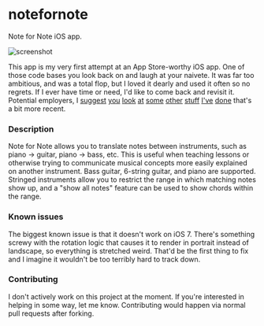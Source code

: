 notefornote
===========

Note for Note iOS app.

![screenshot](http://d.pr/i/Nj61/43evNz0a.png)

This app is my very first attempt at an App Store-worthy iOS app. One of those code bases you look back on and laugh
at your naivete. It was far too ambitious, and was a total flop, but I loved it dearly and used it often so no regrets.
If I ever have time or need, I'd like to come back and revisit it. Potential employers, I [suggest](https://tinkerlearn.com)
[you](https://getfirehose.com) [look](https://itunes.apple.com/us/app/loose-pants/id596548210?mt=8) [at](https://github.com/mysterioustrousers/MTMigration)
[some](https://github.com/pwightman/BBGroover) [other](https://github.com/pwightman/HarmonySolver)
[stuff](https://github.com/pwightman/RubyCocoaString) [I've](https://github.com/mysterioustrousers/MTBlockTableView) 
[done](https://github.com/urails/ta_queue) that's a bit more recent.

### Description

Note for Note allows you to translate notes between instruments, such as piano -> guitar, piano -> bass, etc. This is
useful when teaching lessons or otherwise trying to communicate musical concepts more easily explained on another
instrument. Bass guitar, 6-string guitar, and piano are supported. Stringed instruments allow you to restrict the
range in which matching notes show up, and a "show all notes" feature can be used to show chords within the range.

### Known issues

The biggest known issue is that it doesn't work on iOS 7. There's something screwy with the rotation logic that
causes it to render in portrait instead of landscape, so everything is stretched weird. That'd be the first thing
to fix and I imagine it wouldn't be too terribly hard to track down.

### Contributing

I don't actively work on this project at the moment. If you're interested in helping in some way, let me know.
Contributing would happen via normal pull requests after forking.
